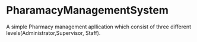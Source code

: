 # PharamacyManagementSystem

A simple Pharmacy management apllication which consist of three different levels(Administrator,Supervisor, Staff).
